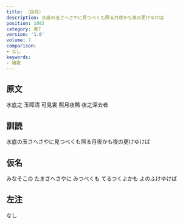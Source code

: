 ```yaml
---
title: （詠月）
description: 水底の玉さへさやに見つべくも照る月夜かも夜の更けゆけば
position: 1082
category: 巻7
version: '1.0'
volume: 7
comparison:
- なし
keywords:
- 雑歌
---
```


## 原文

水底之 玉障清 可見裳 照月夜鴨 夜之深去者

## 訓読

水底の玉さへさやに見つべくも照る月夜かも夜の更けゆけば

## 仮名

みなそこの たまさへさやに みつべくも てるつくよかも よのふけゆけば

## 左注

なし
